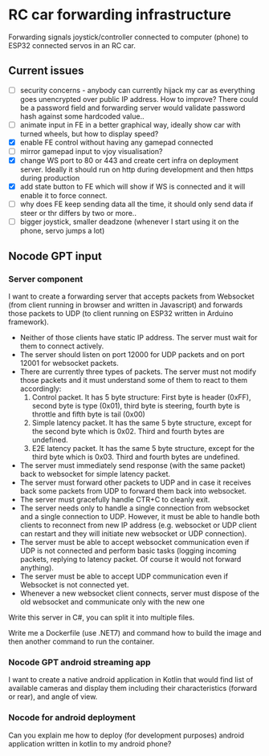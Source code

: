 # RC car forwarding infrastructure
Forwarding signals joystick/controller connected to computer (phone) to ESP32 connected servos in an RC car.

## Current issues
- [ ] security concerns - anybody can currently hijack my car as everything goes unencrypted over public IP address. How to improve? There could be a password field and forwarding server would validate password hash against some hardcoded value..
- [ ] animate input in FE in a better graphical way, ideally show car with turned wheels, but how to display speed?
- [x] enable FE control without having any gamepad connected
- [ ] mirror gamepad input to vjoy visualisation?
- [x] change WS port to 80 or 443 and create cert infra on deployment server. Ideally it should run on http during development and then https during production
- [x] add state button to FE which will show if WS is connected and it will enable it to force connect.
- [ ] why does FE keep sending data all the time, it should only send data if steer or thr differs by two or more..
- [ ] bigger joystick, smaller deadzone (whenever I start using it on the phone, servo jumps a lot)

## Nocode GPT input
### Server component
I want to create a forwarding server that accepts packets from Websocket (from client running in browser and written in Javascript) and forwards those packets to UDP (to client running on ESP32 written in Arduino framework).
- Neither of those clients have static IP address. The server must wait for them to connect actively.
- The server should listen on port 12000 for UDP packets and on port 12001 for websocket packets.
- There are currently three types of packets. The server must not modify those packets and it must understand some of them to react to them accordingly:
   1. Control packet. It has 5 byte structure: First byte is header (0xFF), second byte is type (0x01), third byte is steering, fourth byte is throttle and fifth byte is tail (0x00)
   2. Simple latency packet. It has the same 5 byte structure, except for the second byte which is 0x02. Third and fourth bytes are undefined.
   3. E2E latency packet. It has the same 5 byte structure, except for the third byte which is 0x03. Third and fourth bytes are undefined.
- The server must immediately send response (with the same packet) back to websocket for simple latency packet.
- The server must forward other packets to UDP and in case it receives back some packets from UDP to forward them back into websocket.
- The server must gracefully handle CTR+C to cleanly exit.
- The server needs only to handle a single connection from websocket and a single connection to UDP. However, it must be able to handle both clients to reconnect from new IP address (e.g. websocket or UDP client can restart and they will initiate new websocket or UDP connection).
- The server must be able to accept websocket communication even if UDP is not connected and perform basic tasks (logging incoming packets, replying to latency packet. Of course it would not forward anything).
- The server must be able to accept UDP communication even if Websocket is not connected yet.
- Whenever a new websocket client connects, server must dispose of the old websocket and communicate only with the new one

Write this server in C#, you can split it into multiple files.

Write me a Dockerfile (use .NET7) and command how to build the image and then another command to run the container.

### Nocode GPT android streaming app
I want to create a native android application in Kotlin that would find list of available cameras and display them including their characteristics (forward or rear), and angle of view.

### Nocode for android deployment
Can you explain me how to deploy (for development purposes) android application written in kotlin to my android phone?